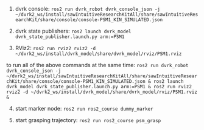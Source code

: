 1. dvrk console:
```ros2 run dvrk_robot dvrk_console_json -j ~/dvrk2_ws/install/sawIntuitiveResearchKitAll/share/sawIntuitiveResearchKit/share/console/console-PSM1_KIN_SIMULATED.json```

2. dvrk state publishers:
```ros2 launch dvrk_model dvrk_state_publisher.launch.py arm:=PSM1```

3. RViz2:
```ros2 run rviz2 rviz2 -d ~/dvrk2_ws/install/dvrk_model/share/dvrk_model/rviz/PSM1.rviz```

to run all of the above commands at the same time:
```ros2 run dvrk_robot dvrk_console_json -j ~/dvrk2_ws/install/sawIntuitiveResearchKitAll/share/sawIntuitiveResearchKit/share/console/console-PSM1_KIN_SIMULATED.json & ros2 launch dvrk_model dvrk_state_publisher.launch.py arm:=PSM1 & ros2 run rviz2 rviz2 -d ~/dvrk2_ws/install/dvrk_model/share/dvrk_model/rviz/PSM1.rviz &```

4. start marker node:
```ros2 run ros2_course dummy_marker```

5. start grasping trajectory:
```ros2 run ros2_course psm_grasp```
